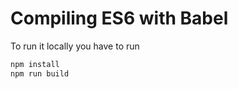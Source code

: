# Compiling ES6 with Babel

To run it locally you have to run

```bash
npm install
npm run build
```
